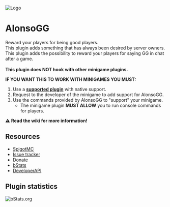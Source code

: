 ![Logo](https://i.imgur.com/NOPqJDT.png)

# AlonsoGG
Reward your players for being good players.\
This plugin adds something that has always been desired by server owners.\
This plugin adds the possibility to reward your players for saying GG in chat after a game.\
\
**This plugin does NOT hook with other minigame plugins.**

**IF YOU WANT THIS TO WORK WITH MINIGAMES YOU MUST:**
1) Use a [**supported plugin**](https://github.com/AlonsoAliaga/AlonsoGG/wiki/Supported-plugins) with native support.
2) Request to the developer of the minigame to add support for AlonsoGG.
3) Use the commands provided by AlonsoGG to "support" your minigame.
   - The minigame plugin **MUST ALLOW** you to run console commands for players.

:warning: **Read the wiki for more information!**
## Resources
- [SpigotMC](https://alonsoaliaga.com/AlonsoGG)
- [Issue tracker](https://github.com/AlonsoAliaga/AlonsoGG/issues)
- [Donate](https://paypal.me/AlonsoAliaga)
- [bStats](https://bstats.org/plugin/bukkit/AlonsoGG/17816/)
- [DeveloperAPI](https://github.com/AlonsoAliaga/AlonsoGG/wiki/AlonsoGGAPI)

## Plugin statistics
![bStats.org](https://bstats.org/signatures/bukkit/AlonsoGG.svg)
